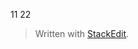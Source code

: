 
11
22

> Written with [StackEdit](https://stackedit.io/).
<!--stackedit_data:
eyJoaXN0b3J5IjpbNzUwMDk5MTIyLDczMDk5ODExNl19
-->